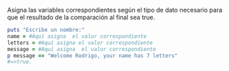 Asigna las variables correspondientes según el tipo de dato necesario para que el resultado de la comparación al final sea true.

```Ruby
puts "Escribe un nombre:"
name = #Aquí asigna  el valor correspondiente
letters = #Aquí asigna el valor correspondiente
message = #Aquí asigna  el valor correspondiente
p message == "Welcome Rodrigo, your name has 7 letters"
#=>true.
```

